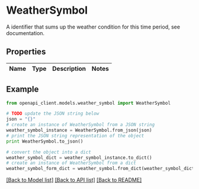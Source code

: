 # WeatherSymbol

A identifier that sums up the weather condition for this time period, see documentation.

## Properties

Name | Type | Description | Notes
------------ | ------------- | ------------- | -------------

## Example

```python
from openapi_client.models.weather_symbol import WeatherSymbol

# TODO update the JSON string below
json = "{}"
# create an instance of WeatherSymbol from a JSON string
weather_symbol_instance = WeatherSymbol.from_json(json)
# print the JSON string representation of the object
print WeatherSymbol.to_json()

# convert the object into a dict
weather_symbol_dict = weather_symbol_instance.to_dict()
# create an instance of WeatherSymbol from a dict
weather_symbol_form_dict = weather_symbol.from_dict(weather_symbol_dict)
```
[[Back to Model list]](../README.md#documentation-for-models) [[Back to API list]](../README.md#documentation-for-api-endpoints) [[Back to README]](../README.md)


